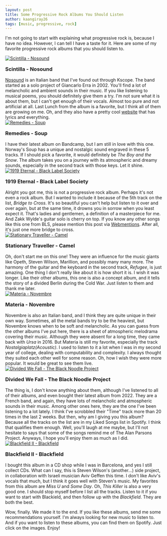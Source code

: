 ```yaml
---
layout: post
title: Some Progressive Rock Albums You Should Listen
author: kaangiray26
tags: [music, progressive, rock]
---
```


I'm not going to start with explaining what progressive rock is, because I have no idea. However, I can tell I have a taste for it. Here are some of my favorite progressive rock albums that you should listen to.

<div class="album">
    <a href="https://open.spotify.com/album/2CVxIFXuP5jIQskzzi1f1v">
        <img src="https://i.scdn.co/image/ab67616d0000b2734879f4fcb1371a4362ea819a" alt="Scintilla - Nosound">
    </a>
    <div>
        <h3>Scintilla - Nosound</h3>
        <p>
            <a href="https://kscopemusic.com/artists/nosound/">Nosound</a> is an Italian band that I've found out through Kscope. The band started as a solo project of Giancarlo Erra in 2002. You'll find a lot of melancholic and ambient sounds in their music. If you like listening to musical poems, you should definitely give them a try. I'm not sure what it is about them, but I can't get enough of their vocals. Almost too pure and not artificial at all. Last Lunch from the album is a favorite, but I think all of them are growing on me. Oh, and they also have a pretty cool <a href="https://nosound.band/album/scintilla/">website</a> that has lyrics and everything.
        </p>
    </div>
</div>

<div class="album">
    <a href="https://open.spotify.com/album/43OlJmyXEpM7xIWXxWOheX">
        <img src="https://i.scdn.co/image/ab67616d0000b2730209c5ec5eeee72c58023df6" alt="Remedies - Soup">
    </a>
    <div>
        <h3>Remedies - Soup</h3>
        <p>
            I have their latest album on Bandcamp, but I am still in love with this one. Norway's Soup has a unique and nostalgic sound engraved in these 5 tracks. If I should pick a favorite, it would definitely be <em>The Boy and the Snow</em>. The album takes you on a journey with its atmospheric and dreamy sounds, especially in the second track with those keys. Let it shine.
        </p>
    </div>
</div>

<div class="album">
    <a href="https://open.spotify.com/album/2KS7Ktzy44A0yKiqrZIJVW">
        <img src="https://i.scdn.co/image/ab67616d0000b273fea4a41a9afe29f52418d157" alt="1919 Eternal - Black Label Society">
    </a>
    <div>
        <h3>1919 Eternal - Black Label Society</h3>
        <p>
        Alright you got me, this is not a progressive rock album. Perhaps it's not even a rock album. But I wanted to include it because of the 5th track on the list, <em>Bridge to Cross</em>. It's so beautiful you can't help but listen to it over and over again, but at the same time, it drowns you in sorrow when you least expect it. That's ladies and gentlemen, a definition of a masterpiece for me. And Zakk Wylde's guitar solo is cherry on top. If you know any other songs like this one from BLS, please mention this post via <a href="https://www.buzl.uk/2024/08/22/webmentions.html">Webmentions</a>. After all, it's just one more bridge to cross.
        </p>
    </div>
</div>

<div class="album">
    <a href="https://open.spotify.com/album/7okonBIyWklRj3gJ8mS9I3">
        <img src="https://i.scdn.co/image/ab67616d0000b273af5c8f54bb6f9f49ea021bf9" alt="Stationary Traveller - Camel">
    </a>
    <div>
        <h3>Stationary Traveller - Camel</h3>
        <p>
        Oh, don't start me on this one! They were an influence for the music giants like Opeth, Steven Wilson, Marillion, and possibly many many more. The harmony of the guitar and the keyboard in the second track, <em>Refugee</em>, is just amazing. One thing I don't really like about it is how short it is. I wish it was longer. Like their other albums, this one is also a concept album, and it tells the story of a divided Berlin during the Cold War. Just listen to them and thank me later.
        </p>
    </div>
</div>

<div class="album">
    <a href="https://open.spotify.com/album/2Er3nYLN7F1jTrd2Oy9gJt">
        <img src="https://i.scdn.co/image/ab67616d0000b273d2029f3a0ad855dc0192fdc1" alt="Materia - Novembre">
    </a>
    <div>
        <h3>Materia - Novembre</h3>
        <p>
        Novembre is also an Italian band, and I think they are quite unique in their own way. Sometimes, all the metal bands try to be the heaviest, but Novembre knows when to be soft and melancholic. As you can guess from the other albums I've put here, there is a sheet of atmospheric melodrama covering their music. Although they were absent for a long time, they came back with <em>Ursa</em> in 2016. But Materia is still my favorite, especially the track <em>Nostalgiaplatz(Acoustic)</em>. I used to listen to it a lot when I was in my second year of college, dealing with computability and complexity. I always thought they suited each other well for some reason. Oh, how I wish they were more popular. It would be great to see them live.
        </p>
    </div>
</div>

<div class="album">
    <a href="https://open.spotify.com/album/5dxmZpy8ATuIBRMDkNXm2O">
        <img src="https://i.scdn.co/image/ab67616d0000b273bc095030658cf8343379a258" alt="Divided We Fall - The Black Noodle Project">
    </a>
    <div>
        <h3>Divided We Fall - The Black Noodle Project</h3>
        <p>
        The thing is, I don't know anything about them, although I've listened to all of their albums, and even bought their latest album from 2022. They are a French band, and again, they have lots of melancholic and atmospheric sounds in their music. Among other ones here, they are the one I've been listening to a lot lately. I think I've scrobbled their "Time" track more than 20 times in the last 2 weeks. But then, why am I giving you this album? Because all the tracks on the list are in my Liked Songs list in Spotify. I think that qualifies them enough. Well, you'll laugh at me maybe, but I'll not hesitate to says that some of the songs remind me of The Alan Parsons Project. Anyways, I hope you'll enjoy them as much as I did.
        </p>
    </div>
</div>

<div class="album">
    <a href="https://open.spotify.com/album/4v9BOaJvbvFobGuf3EQO0A">
        <img src="https://i.scdn.co/image/ab67616d0000b273c72f5478afc56c8bddf6c37d" alt="Blackfield II - Blackfield">
    </a>
    <div>
        <h3>Blackfield II - Blackfield</h3>
        <p>
        I bought this album in a CD shop while I was in Barcelona, and yes I still collect CDs. What can I say, this is Steven Wilson's (another...) side project, in collaboration with Israeli musician Aviv Geffen this time. I don't like Aviv's vocals that much, but I think it goes well with Steven's music. My favorites from this album are <em>Miss U</em> and <em>Some Day</em>. Oh, <em>This Killer</em> is also a very good one. I should stop myself before I list all the tracks. Listen to it if you want to start with Blackield, and then follow up with the <em>Blackfield</em>. They are both the best.
        </p>
    </div>
</div>

Wow, finally. We made it to the end. If you like these albums, send me some recommendations yourself. I'm always looking for new music to listen to. And if you want to listen to these albums, you can find them on Spotify. Just click on the images. Enjoy!

<style>
.album {
    display: grid;
    grid-template-columns: repeat(auto-fill, minmax(256px, 1fr));
    gap: 1rem;
}

.album div {
    display: flex;
    flex-direction: column;
    gap: 1rem;
}

.album div * {
    margin: 0;
}

.albums{
    display: grid;
    grid-template-columns: repeat(auto-fill, minmax(256px, 1fr));
    gap: 1rem;
    justify-content: center;
}

.album a:hover{
    opacity: 0.8;
    background-color: transparent;
}
</style>
